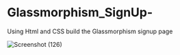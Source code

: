 # Glassmorphism_SignUp-
Using Html and CSS build the Glassmorphism signup page

![Screenshot (126)](https://user-images.githubusercontent.com/98330141/224546788-3718a541-a2bf-4f8b-be5d-68a8f955e7ea.png)
